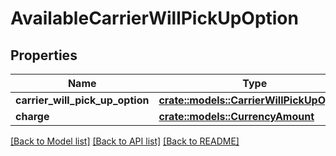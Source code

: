 # AvailableCarrierWillPickUpOption

## Properties

Name | Type | Description | Notes
------------ | ------------- | ------------- | -------------
**carrier_will_pick_up_option** | [**crate::models::CarrierWillPickUpOption**](CarrierWillPickUpOption.md) |  | 
**charge** | [**crate::models::CurrencyAmount**](CurrencyAmount.md) |  | 

[[Back to Model list]](../README.md#documentation-for-models) [[Back to API list]](../README.md#documentation-for-api-endpoints) [[Back to README]](../README.md)


